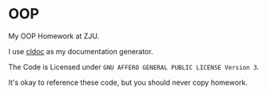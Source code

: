 # OOP

My OOP Homework at ZJU.

I use [cldoc](http://jessevdk.github.io/cldoc/documenting.html) as my documentation generator.

The Code is Licensed under `GNU AFFERO GENERAL PUBLIC LICENSE Version 3`.

It's okay to reference these code, but you should never copy homework.
